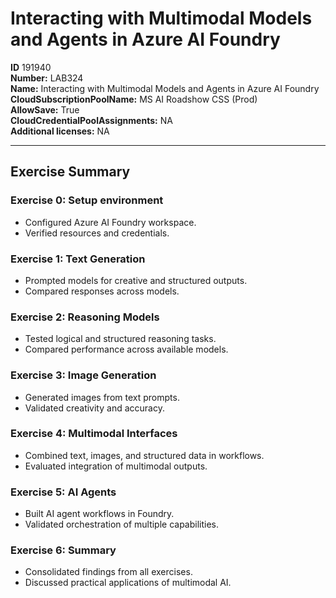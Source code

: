 # Interacting with Multimodal Models and Agents in Azure AI Foundry

**ID** 191940  
**Number:** LAB324  
**Name:** Interacting with Multimodal Models and Agents in Azure AI Foundry
**CloudSubscriptionPoolName:** MS AI Roadshow CSS (Prod)  
**AllowSave:** True  
**CloudCredentialPoolAssignments:** NA  
**Additional licenses:** NA  

---

## Exercise Summary

### Exercise 0: Setup environment
- Configured Azure AI Foundry workspace.  
- Verified resources and credentials.  

### Exercise 1: Text Generation
- Prompted models for creative and structured outputs.  
- Compared responses across models.  

### Exercise 2: Reasoning Models
- Tested logical and structured reasoning tasks.  
- Compared performance across available models.  

### Exercise 3: Image Generation
- Generated images from text prompts.  
- Validated creativity and accuracy.  

### Exercise 4: Multimodal Interfaces
- Combined text, images, and structured data in workflows.  
- Evaluated integration of multimodal outputs.  

### Exercise 5: AI Agents
- Built AI agent workflows in Foundry.  
- Validated orchestration of multiple capabilities.  

### Exercise 6: Summary
- Consolidated findings from all exercises.  
- Discussed practical applications of multimodal AI.

